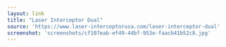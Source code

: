 ```yaml
---
layout: link
title: "Laser Interceptor Dual"
source: 'https://www.laser-interceptorusa.com/laser-interceptor-dual'
screenshot: 'screenshots/cf107eab-ef49-44bf-953e-faacb41b52c8.jpg'
---
```


